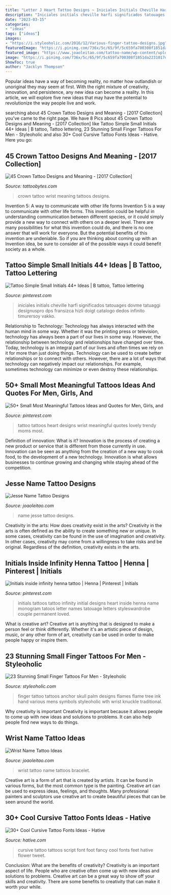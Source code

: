 ```yaml
---
title: "Letter J Heart Tattoo Designs ~ Iniciales Initials Cheville Harfi Significados Tatouages Dovme Tatuaggi Designuspro Dps Fransizca Hizli Doigt Catalogo Dedos Infinito Timurersoy Vakko"
description: "Iniciales initials cheville harfi significados tatouages dovme tatuaggi designuspro dps fransizca hizli doigt catalogo dedos infinito timurersoy vakko"
date: "2023-03-15"
categories:
- "ideas"
tags: ["ideas"]
images:
- "https://i.styleoholic.com/2016/12/Various-finger-tattoo-designs.jpg"
featuredImage: "https://i.pinimg.com/736x/5c/65/9f/5c659fa700308f1851da2231017d21b3.jpg"
featured_image: "https://www.joaoleitao.com/tattoo-name/wp-content/uploads/wrist-bracelet-name-tattoos-ideas.jpg"
image: "https://i.pinimg.com/736x/5c/65/9f/5c659fa700308f1851da2231017d21b3.jpg"
ShowToc: true
author: "Jacklyn Thompson"
---
```



Popular ideas have a way of becoming reality, no matter how outlandish or unoriginal they may seem at first. With the right mixture of creativity, innovation, and persistence, any new idea can become a reality. In this article, we will explore five new ideas that may have the potential to revolutionize the way people live and work.

	

		
searching about 45 Crown Tattoo Designs and Meaning - [2017 Collection] you've came to the right page. We have 8 Pics about 45 Crown Tattoo Designs and Meaning - [2017 Collection] like Tattoo Simple Small Initials 44+ Ideas | B tattoo, Tattoo lettering, 23 Stunning Small Finger Tattoos For Men - Styleoholic and also 30+ Cool Cursive Tattoo Fonts Ideas - Hative. Here you go:
		
    
## 45 Crown Tattoo Designs And Meaning - [2017 Collection]

<img loading=lazy src="http://www.tattoobytes.com/wp-content/uploads/2015/10/Crown-Tattoo-On-Wrist.jpg" onerror="this.onerror=null;this.src='https://tse1.mm.bing.net/th?id=OIP.w7c145KEcKpXmZBMP2-gfgHaJ4&amp;pid=15.1';" alt="45 Crown Tattoo Designs and Meaning - [2017 Collection]">

_Source: tattoobytes.com_

>crown tattoo wrist meaning tattoos designs. 

	

Invention 5: A way to communicate with other life forms
Invention 5 is a way to communicate with other life forms. This invention could be helpful in understanding communication between different species, or it could simply provide a new way to connect with others on a deeper level. There are many possibilities for what this invention could do, and there is no one answer that will work for everyone. But the potential benefits of this invention are undeniable. So if you are thinking about coming up with an Invention idea, be sure to consider all of the possible ways it could benefit society as a whole.

    
## Tattoo Simple Small Initials 44+ Ideas | B Tattoo, Tattoo Lettering

<img loading=lazy src="https://i.pinimg.com/736x/5c/65/9f/5c659fa700308f1851da2231017d21b3.jpg" onerror="this.onerror=null;this.src='https://tse2.mm.bing.net/th?id=OIP.LB1c6K0nU5dYN2P9saYcNgAAAA&amp;pid=15.1';" alt="Tattoo Simple Small Initials 44+ Ideas | B tattoo, Tattoo lettering">

_Source: pinterest.com_

>iniciales initials cheville harfi significados tatouages dovme tatuaggi designuspro dps fransizca hizli doigt catalogo dedos infinito timurersoy vakko. 

	

Relationship to Technology:
Technology has always interacted with the human mind in some way. Whether it was the printing press or television, technology has always been a part of our lives in some way. However, the relationship between technology and relationships have changed over time. 
Today, technology is an integral part of our lives and often times we rely on it for more than just doing things. Technology can be used to create better relationships or to connect with others. However, there are a lot of ways that technology can negatively impact our relationships. For example, sometimes technology can minimize or even destroy these relationships.

    
## 50+ Small Most Meaningful Tattoos Ideas And Quotes For Men, Girls, And

<img loading=lazy src="https://i.pinimg.com/736x/75/42/c1/7542c16b870478025b25378da5f1bed8.jpg" onerror="this.onerror=null;this.src='https://tse4.mm.bing.net/th?id=OIP.JSQNE-WeiPK-mfZPTUiIlgHaHa&amp;pid=15.1';" alt="50+ Small Most Meaningful Tattoos Ideas and Quotes for Men, Girls, and">

_Source: pinterest.com_

>tattoo tattoos heart designs wrist meaningful quotes lovely trendy moms most. 

	

Definition of innovation: What is it?
Innovation is the process of creating a new product or service that is different from those currently in use. Innovation can be seen as anything from the creation of a new way to cook food, to the development of a new technology. Innovation is what allows businesses to continue growing and changing while staying ahead of the competition.

    
## Jesse Name Tattoo Designs

<img loading=lazy src="https://www.joaoleitao.com/tattoo-name/files/male-names3/tattoo-design-name-jesse-08.png" onerror="this.onerror=null;this.src='https://tse2.mm.bing.net/th?id=OIP.9-gkOiLYFsPPWN_fzIeIygHaE6&amp;pid=15.1';" alt="Jesse Name Tattoo Designs">

_Source: joaoleitao.com_

>name jesse tattoo designs. 

	

Creativity in the arts: How does creativity exist in the arts?
Creativity in the arts is often defined as the ability to create something new or unique. In some cases, creativity can be found in the use of imagination and creativity. In other cases, creativity may come from a willingness to take risks and be original. Regardless of the definition, creativity exists in the arts.

    
## Initials Inside Infinity Henna Tattoo | Henna | Pinterest | Initials

<img loading=lazy src="https://s-media-cache-ak0.pinimg.com/736x/16/d0/81/16d0815014a41b035e252968f635e96f.jpg" onerror="this.onerror=null;this.src='https://tse2.mm.bing.net/th?id=OIP.kzEjNdw6oB6fUC-00P50MAHaJ3&amp;pid=15.1';" alt="Initials inside infinity henna tattoo | Henna | Pinterest | Initials">

_Source: pinterest.com_

>initials tattoos tattoo infinity initial designs heart inside henna name monogram tatoos letter names tatouage letters styleswardrobe couple permanent loved. 

	

What is creative art?
Creative art is anything that is designed to make a person feel or think differently. Whether it's an artistic piece of design, music, or any other form of art, creativity can be used in order to make people happy or inspire them.

    
## 23 Stunning Small Finger Tattoos For Men - Styleoholic

<img loading=lazy src="https://i.styleoholic.com/2016/12/Various-finger-tattoo-designs.jpg" onerror="this.onerror=null;this.src='https://tse3.mm.bing.net/th?id=OIP.wwgTMfA0zU92WAGdVENiGgHaHa&amp;pid=15.1';" alt="23 Stunning Small Finger Tattoos For Men - Styleoholic">

_Source: styleoholic.com_

>finger tattoo tattoos anchor skull palm designs flames flame tree ink hand various mens symbols styleoholic wth wrist knuckle traditional. 

	

Why creativity is important
Creativity is important because it allows people to come up with new ideas and solutions to problems. It can also help people find new ways to do things.

    
## Wrist Name Tattoo Ideas

<img loading=lazy src="https://www.joaoleitao.com/tattoo-name/wp-content/uploads/wrist-bracelet-name-tattoos-ideas.jpg" onerror="this.onerror=null;this.src='https://tse3.mm.bing.net/th?id=OIP.oPhwECpFRDeyJjSbRemDFwAAAA&amp;pid=15.1';" alt="Wrist Name Tattoo Ideas">

_Source: joaoleitao.com_

>wrist tattoo name tattoos bracelet. 

	

Creative art is a form of art that is created by artists. It can be found in various forms, but the most common type is the painting. Creative art can be used to express ideas, feelings, and thoughts. Many professional painters and sculptors use creative art to create beautiful pieces that can be seen around the world.

    
## 30+ Cool Cursive Tattoo Fonts Ideas - Hative

<img loading=lazy src="https://hative.com/wp-content/uploads/2014/02/cursive-tattoos/cursive-font-tattoo-on-foot-18.jpg" onerror="this.onerror=null;this.src='https://tse3.mm.bing.net/th?id=OIP.hV65s5sNhxunhC2TL57xfAHaEh&amp;pid=15.1';" alt="30+ Cool Cursive Tattoo Fonts Ideas - Hative">

_Source: hative.com_

>cursive tattoo tattoos script font foot fancy cool fonts feet hative flower tweet. 

	

Conclusion: What are the benefits of creativity?
Creativity is an important aspect of life. People who are creative often come up with new ideas and solutions to problems. Creative art can be a great way to show off your skills and creativity. There are some benefits to creativity that can make it worth your while.

